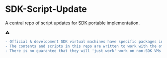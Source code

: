 # SDK-Script-Update
A central repo of script updates for SDK portable implementation.

:warning:
```diff
- Official & development SDK virtual machines have specific packages installed and are configured specifically to run the demo environment
- The contents and scripts in this repo are written to work with the official & development SDK virtual machines. 
- There is no guarantee that they will 'just work' work on non-SDK VMs
```

